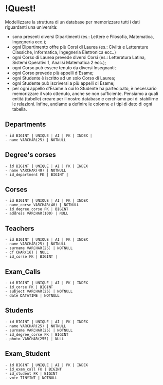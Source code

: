 # !Quest! #

Modellizzare la struttura di un database per memorizzare tutti i dati riguardanti una università:
- sono presenti diversi Dipartimenti (es.: Lettere e Filosofia, Matematica, Ingegneria ecc.);
- ogni Dipartimento offre più Corsi di Laurea (es.: Civiltà e Letterature Classiche, Informatica, Ingegneria Elettronica ecc..)
- ogni Corso di Laurea prevede diversi Corsi (es.: Letteratura Latina, Sistemi Operativi 1, Analisi Matematica 2 ecc.);
- ogni Corso può essere tenuto da diversi Insegnanti;
- ogni Corso prevede più appelli d'Esame;
- ogni Studente è iscritto ad un solo Corso di Laurea;
- ogni Studente può iscriversi a più appelli di Esame;
- per ogni appello d'Esame a cui lo Studente ha partecipato, è necessario memorizzare il voto ottenuto, anche se non sufficiente.
Pensiamo a quali entità (tabelle) creare per il nostro database e cerchiamo poi di stabilirne le relazioni. Infine, andiamo a definire le colonne e i tipi di dato di ogni tabella.

## Departments ##

    - id BIGINT | UNIQUE | AI | PK | INDEX | 
    - name VARCHAR(25) | NOTNULL

## Degree's corses ##

    - id BIGINT | UNIQUE | AI | PK | INDEX
    - name VARCHAR(40) | NOTNULL
    - id_department FK | BIGINT | 

## Corses ##

    - id BIGINT | UNIQUE | AI | PK | INDEX
    - name_corse VARCHAR(40) | NOTNULL
    - id_degree_corse FK | BIGINT 
    - address VARCHAR(100) | NULL


## Teachers ##

    - id BIGINT | UNIQUE | AI | PK | INDEX
    - name VARCHAR(25) | NOTNULL
    - surname VARCHAR(25) | NOTNULL
    - cf CHAR(16) | NULL
    - id_corse FK | BIGINT | 


## Exam_Calls ##

    - id BIGINT | UNIQUE | AI | PK | INDEX
    - id_corse FK | BIGINT 
    - subject VARCHAR(25) | NOTNULL
    - date DATATIME | NOTNULL

## Students ##

    - id BIGINT | UNIQUE | AI | PK | INDEX
    - name VARCHAR(25) | NOTNULL
    - surname VARCHAR(25) | NOTNULL
    - id_degree_corse FK | BIGINT 
    - photo VARCHAR(255) | NULL

## Exam_Student ##

    - id BIGINT | UNIQUE | AI | PK | INDEX
    - id_exam_call FK | BIGINT 
    - id_student FK | BIGINT 
    - vote TINYINT | NOTNULL




